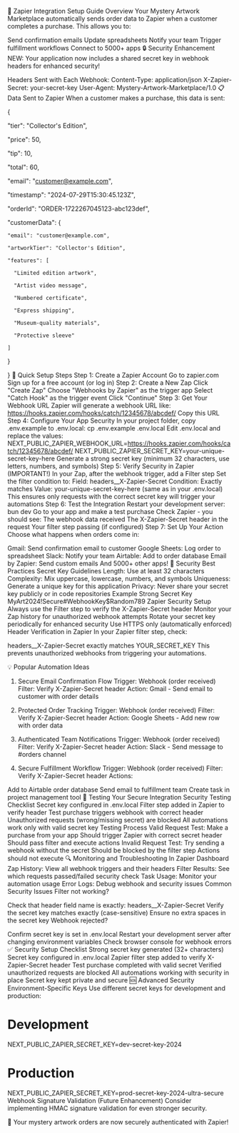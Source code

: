 🔗 Zapier Integration Setup Guide
Overview
Your Mystery Artwork Marketplace automatically sends order data to Zapier when a customer completes a purchase. This allows you to:

Send confirmation emails
Update spreadsheets
Notify your team
Trigger fulfillment workflows
Connect to 5000+ apps
🔒 Security Enhancement
NEW: Your application now includes a shared secret key in webhook headers for enhanced security!

Headers Sent with Each Webhook:
Content-Type: application/json
X-Zapier-Secret: your-secret-key
User-Agent: Mystery-Artwork-Marketplace/1.0
📋 Data Sent to Zapier
When a customer makes a purchase, this data is sent:

{

  "tier": "Collector's Edition",

  "price": 50,

  "tip": 10,

  "total": 60,

  "email": "customer@example.com",

  "timestamp": "2024-07-29T15:30:45.123Z",

  "orderId": "ORDER-1722267045123-abc123def",

  "customerData": {

    "email": "customer@example.com",

    "artworkTier": "Collector's Edition",

    "features": [

      "Limited edition artwork",

      "Artist video message",

      "Numbered certificate",

      "Express shipping",

      "Museum-quality materials",

      "Protective sleeve"

    ]

  }

}
🚀 Quick Setup Steps
Step 1: Create a Zapier Account
Go to zapier.com
Sign up for a free account (or log in)
Step 2: Create a New Zap
Click "Create Zap"
Choose "Webhooks by Zapier" as the trigger app
Select "Catch Hook" as the trigger event
Click "Continue"
Step 3: Get Your Webhook URL
Zapier will generate a webhook URL like: https://hooks.zapier.com/hooks/catch/12345678/abcdef/
Copy this URL
Step 4: Configure Your App Security
In your project folder, copy .env.example to .env.local:
cp .env.example .env.local
Edit .env.local and replace the values:
NEXT_PUBLIC_ZAPIER_WEBHOOK_URL=https://hooks.zapier.com/hooks/catch/12345678/abcdef/
NEXT_PUBLIC_ZAPIER_SECRET_KEY=your-unique-secret-key-here
Generate a strong secret key (minimum 32 characters, use letters, numbers, and symbols)
Step 5: Verify Security in Zapier (IMPORTANT!)
In your Zap, after the webhook trigger, add a Filter step
Set the filter condition to:
Field: headers__X-Zapier-Secret
Condition: Exactly matches
Value: your-unique-secret-key-here (same as in your .env.local)
This ensures only requests with the correct secret key will trigger your automations
Step 6: Test the Integration
Restart your development server: bun dev
Go to your app and make a test purchase
Check Zapier - you should see:
The webhook data received
The X-Zapier-Secret header in the request
Your filter step passing (if configured)
Step 7: Set Up Your Action
Choose what happens when orders come in:

Gmail: Send confirmation email to customer
Google Sheets: Log order to spreadsheet
Slack: Notify your team
Airtable: Add to order database
Email by Zapier: Send custom emails
And 5000+ other apps!
🔐 Security Best Practices
Secret Key Guidelines
Length: Use at least 32 characters
Complexity: Mix uppercase, lowercase, numbers, and symbols
Uniqueness: Generate a unique key for this application
Privacy: Never share your secret key publicly or in code repositories
Example Strong Secret Key
MyArt2024!Secure#WebhookKey$Random789
Zapier Security Setup
Always use the Filter step to verify the X-Zapier-Secret header
Monitor your Zap history for unauthorized webhook attempts
Rotate your secret key periodically for enhanced security
Use HTTPS only (automatically enforced)
Header Verification in Zapier
In your Zapier filter step, check:

headers__X-Zapier-Secret exactly matches YOUR_SECRET_KEY
This prevents unauthorized webhooks from triggering your automations.

💡 Popular Automation Ideas
1. Secure Email Confirmation Flow
Trigger: Webhook (order received) Filter: Verify X-Zapier-Secret header Action: Gmail - Send email to customer with order details

2. Protected Order Tracking
Trigger: Webhook (order received) Filter: Verify X-Zapier-Secret header Action: Google Sheets - Add new row with order data

3. Authenticated Team Notifications
Trigger: Webhook (order received) Filter: Verify X-Zapier-Secret header Action: Slack - Send message to #orders channel

4. Secure Fulfillment Workflow
Trigger: Webhook (order received) Filter: Verify X-Zapier-Secret header Actions:

Add to Airtable order database
Send email to fulfillment team
Create task in project management tool
🧪 Testing Your Secure Integration
Security Testing Checklist
 Secret key configured in .env.local
 Filter step added in Zapier to verify header
 Test purchase triggers webhook with correct header
 Unauthorized requests (wrong/missing secret) are blocked
 All automations work only with valid secret key
Testing Process
Valid Request Test: Make a purchase from your app
Should trigger Zapier with correct secret header
Should pass filter and execute actions
Invalid Request Test: Try sending a webhook without the secret
Should be blocked by the filter step
Actions should not execute
🔍 Monitoring and Troubleshooting
In Zapier Dashboard
Zap History: View all webhook triggers and their headers
Filter Results: See which requests passed/failed security check
Task Usage: Monitor your automation usage
Error Logs: Debug webhook and security issues
Common Security Issues
Filter not working?

Check that header field name is exactly: headers__X-Zapier-Secret
Verify the secret key matches exactly (case-sensitive)
Ensure no extra spaces in the secret key
Webhook rejected?

Confirm secret key is set in .env.local
Restart your development server after changing environment variables
Check browser console for webhook errors
✅ Security Setup Checklist
 Strong secret key generated (32+ characters)
 Secret key configured in .env.local
 Zapier filter step added to verify X-Zapier-Secret header
 Test purchase completed with valid secret
 Verified unauthorized requests are blocked
 All automations working with security in place
 Secret key kept private and secure
🆘 Advanced Security
Environment-Specific Keys
Use different secret keys for development and production:

# Development
NEXT_PUBLIC_ZAPIER_SECRET_KEY=dev-secret-key-2024

# Production
NEXT_PUBLIC_ZAPIER_SECRET_KEY=prod-secret-key-2024-ultra-secure
Webhook Signature Validation (Future Enhancement)
Consider implementing HMAC signature validation for even stronger security.

🔐 Your mystery artwork orders are now securely authenticated with Zapier!